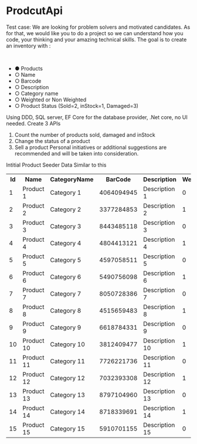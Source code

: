 # ProdcutApi
Test case:
We are looking for problem solvers and motivated candidates.
As for that, we would like you to do a project so we can understand how you code, your thinking
and your amazing technical skills.
The goal is to create an inventory with :

<br>

<ul>
        <li>● Products</li>
        <li>○ Name</li>
 <li>○ Barcode</li>
 <li>○ Description</li>
         <li>○ Category name</li>
          <li>○ Weighted or Non Weighted</li>
          <li>○ Product Status (Sold=2, inStock=1, Damaged=3)</li>
</ul>








Using DDD, SQL server, EF Core for the database provider, .Net core, no UI needed.
Create 3 APIs
1) Count the number of products sold, damaged and inStock
2) Change the status of a product
3) Sell a product
Personal initiatives or additional suggestions are recommended and will be taken into
consideration.

Intitial Product Seeder Data Similar to this 
<table>
        <tr>
            <th>Id</th>
            <th>Name</th>
            <th>CategoryName</th>
            <th>BarCode</th>
            <th>Description</th>
            <th>Weighted</th>
            <th>Status</th>
        </tr>
        <tr>
            <td>1</td>
            <td>Product 1</td>
            <td>Category 1</td>
            <td>4064094945</td>
            <td>Description 1</td>
            <td>0</td>
            <td>1</td>
        </tr>
        <tr>
            <td>2</td>
            <td>Product 2</td>
            <td>Category 2</td>
            <td>3377284853</td>
            <td>Description 2</td>
            <td>1</td>
            <td>3</td>
        </tr>
        <tr>
            <td>3</td>
            <td>Product 3</td>
            <td>Category 3</td>
            <td>8443485118</td>
            <td>Description 3</td>
            <td>0</td>
            <td>2</td>
        </tr>
        <tr>
            <td>4</td>
            <td>Product 4</td>
            <td>Category 4</td>
            <td>4804413121</td>
            <td>Description 4</td>
            <td>1</td>
            <td>3</td>
        </tr>
        <tr>
            <td>5</td>
            <td>Product 5</td>
            <td>Category 5</td>
            <td>4597058511</td>
            <td>Description 5</td>
            <td>0</td>
            <td>1</td>
        </tr>
        <tr>
            <td>6</td>
            <td>Product 6</td>
            <td>Category 6</td>
            <td>5490756098</td>
            <td>Description 6</td>
            <td>1</td>
            <td>2</td>
        </tr>
        <tr>
            <td>7</td>
            <td>Product 7</td>
            <td>Category 7</td>
            <td>8050728386</td>
            <td>Description 7</td>
            <td>0</td>
            <td>1</td>
        </tr>
        <tr>
            <td>8</td>
            <td>Product 8</td>
            <td>Category 8</td>
            <td>4515659483</td>
            <td>Description 8</td>
            <td>1</td>
            <td>3</td>
        </tr>
        <tr>
            <td>9</td>
            <td>Product 9</td>
            <td>Category 9</td>
            <td>6618784331</td>
            <td>Description 9</td>
            <td>0</td>
            <td>2</td>
        </tr>
        <tr>
            <td>10</td>
            <td>Product 10</td>
            <td>Category 10</td>
            <td>3812409477</td>
            <td>Description 10</td>
            <td>1</td>
            <td>3</td>
        </tr>
        <tr>
            <td>11</td>
            <td>Product 11</td>
            <td>Category 11</td>
            <td>7726221736</td>
            <td>Description 11</td>
            <td>0</td>
            <td>1</td>
        </tr>
        <tr>
            <td>12</td>
            <td>Product 12</td>
            <td>Category 12</td>
            <td>7032393308</td>
            <td>Description 12</td>
            <td>1</td>
            <td>2</td>
        </tr>
        <tr>
            <td>13</td>
            <td>Product 13</td>
            <td>Category 13</td>
            <td>8797104960</td>
            <td>Description 13</td>
            <td>0</td>
            <td>1</td>
        </tr>
        <tr>
            <td>14</td>
            <td>Product 14</td>
            <td>Category 14</td>
            <td>8718339691</td>
            <td>Description 14</td>
            <td>1</td>
            <td>3</td>
        </tr>
        <tr>
            <td>15</td>
            <td>Product 15</td>
            <td>Category 15</td>
            <td>5910701155</td>
            <td>Description 15</td>
            <td>0</td>
            <td>2</td>
        </tr>
    </table>
